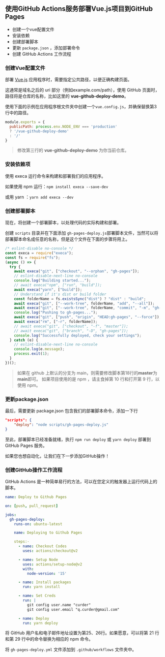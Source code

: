 ## 使用GitHub Actions服务部署Vue.js项目到GitHub Pages

- 创建一个vue配置文件
- 安装依赖
- 创建部署脚本
- 更新 `package.json` ，添加部署命令
- 创建 GitHub Actions 工作流程

### 创建Vue配置文件

部署 [Vue.js](http://vuejs.org) 应用程序时，需要指定公共路径，以便正确构建页面。

这通常是域名之后的 uri 部分（例如example.com/path），使用 GitHub 页面时，路径将是仓库的名称，比如这里的 **vue-github-deploy-demo**。

使用下面的示例在应用程序根文件夹中创建一个`vue.config.js`，并确保替换第3行中的路径。

```js
module.exports = {
  publicPath: process.env.NODE_ENV === 'production'
  ? '/vue-github-deploy-demo'
  : '/'
}
```
> 修改第三行的 **vue-github-deploy-demo** 为你当前仓库。

### 安装依赖项

使用 execa 运行命令来构建和部署我们的应用程序。

如果使用 npm 运行：`npm install execa --save-dev`

或用 yarn ：`yarn add execa --dev`

### 创建部署脚本

现在，将创建一个部署脚本，以处理代码的实际构建和部署。

创建 `scripts` 目录并在下面添加 `gh-pages-deploy.js`部署脚本文件，当然可以将部署脚本命名成任意的名称，但是这个文件在下面的步骤将用上。

```js
/* eslint-disable no-console */
const execa = require("execa");
const fs = require("fs");
(async () => {
  try {
    await execa("git", ["checkout", "--orphan", "gh-pages"]);
    // eslint-disable-next-line no-console
    console.log("Building started...");
    // await execa("npm", ["run", "build"]);
    await execa("yarn", ["build"]);
    // Understand if it's dist or build folder
    const folderName = fs.existsSync("dist") ? "dist" : "build";
    await execa("git", ["--work-tree", folderName, "add", "--all"]);
    await execa("git", ["--work-tree", folderName, "commit", "-m", "gh-pages"]);
    console.log("Pushing to gh-pages...");
    await execa("git", ["push", "origin", "HEAD:gh-pages", "--force"]);
    await execa("rm", ["-r", folderName]);
    // await execa("git", ["checkout", "-f", "master"]);
    // await execa("git", ["branch", "-D", "gh-pages"]);
    console.log("Successfully deployed, check your settings");
  } catch (e) {
    // eslint-disable-next-line no-console
    console.log(e.message);
    process.exit(1);
  }
})();
```

> 如果在 github 上默认的分支为 main，则需要修改脚本第18行的**master**为**main**即可。
> 如果项目使用的是 npm ，请主食掉第 10 行和打开第 9 行，以使用 npm。

### 更新package.json

最后，需要更新 package.json 包含我们的部署脚本命令，添加一下行

```json
"scripts": {
    "deploy": "node scripts/gh-pages-deploy.js"
}
```

至此，部署脚本已经准备就绪，执行 `npm run deploy` 或 `yarn deploy` 部署到 GitHub Pages 服务。

如果您也想自动化，让我们在下一步添加GitHub操作！


### 创建GitHub操作工作流程

GitHub Actions 是一种简单易行的方法，可以在您定义的触发器上运行代码上的脚本。


```yaml
name: Deploy to Github Pages

on: [push, pull_request]

jobs:
  gh-pages-deploy:
    runs-on: ubuntu-latest

    name: Deploying to Github Pages

    steps:·
      - name: Checkout Codes
        uses: actions/checkout@v2

      - name: Setup Node
        uses: actions/setup-node@v2
        with:
          node-version: '15'

      - name: Install packages
        run: yarn install

      - name: Set Creds
        run: |
          git config user.name "curder"
          git config user.email "q.curder@gmail.com"

      - name: Deploy
        run: yarn deploy
```


将 GitHub 用户名和电子邮件地址设置为第25、26行。如果愿意，可以将第 21 行和第 29 行中的命令替换为相应的 npm 命令。

将 `gh-pages-deploy.yml` 文件添加到 `.github/workflows` 文件夹中。